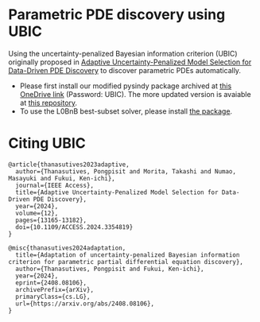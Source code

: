 # Parametric PDE discovery using UBIC 
Using the uncertainty-penalized Bayesian information criterion (UBIC) originally proposed in [Adaptive Uncertainty-Penalized Model Selection for Data-Driven PDE Discovery](https://ieeexplore.ieee.org/document/10401233) to discover parametric PDEs automatically.

- Please first install our modified pysindy package archived at [this OneDrive link](https://1drv.ms/u/c/39cecf604f8b30de/Ed4wi09gz84ggDl7AAAAAAABgZ89ebMdSRESd2a8jiF01w?e=6m0EXl) (Password: UBIC). The more updated version is avaiable at [this repository](https://github.com/Pongpisit-Thanasutives/pysindy).
- To use the L0BnB best-subset solver, please install [the package](https://github.com/Pongpisit-Thanasutives/l0bnb).

# Citing UBIC

```
@article{thanasutives2023adaptive,
  author={Thanasutives, Pongpisit and Morita, Takashi and Numao, Masayuki and Fukui, Ken-ichi},
  journal={IEEE Access},
  title={Adaptive Uncertainty-Penalized Model Selection for Data-Driven PDE Discovery},
  year={2024},
  volume={12},
  pages={13165-13182},
  doi={10.1109/ACCESS.2024.3354819}
}

@misc{thanasutives2024adaptation,
  title={Adaptation of uncertainty-penalized Bayesian information criterion for parametric partial differential equation discovery}, 
  author={Thanasutives, Pongpisit and Fukui, Ken-ichi},
  year={2024},
  eprint={2408.08106},
  archivePrefix={arXiv},
  primaryClass={cs.LG},
  url={https://arxiv.org/abs/2408.08106}, 
}
```

